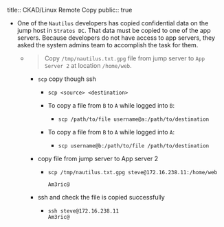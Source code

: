 title:: CKAD/Linux Remote Copy
public:: true

- One of the `Nautilus` developers has copied confidential data on the jump host in `Stratos DC`. That data must be copied to one of the app servers. Because developers do not have access to app servers, they asked the system admins team to accomplish the task for them.
	- > Copy `/tmp/nautilus.txt.gpg` file from jump server to `App Server 2` at location `/home/web`.
		- `scp` copy though ssh
			- ```
			  scp <source> <destination>
			  ```
			- To copy a file from `B` to `A` while logged into `B`:
				- ```
				  scp /path/to/file username@a:/path/to/destination
				  ```
			- To copy a file from `B` to `A` while logged into `A`:
				- ```
				  scp username@b:/path/to/file /path/to/destination
				  ```
		- copy file from jump server  to App server 2
			- ```
			  scp /tmp/nautilus.txt.gpg steve@172.16.238.11:/home/web
			  
			  Am3ric@
			  ```
		- ssh and check the file is copied successfully
			- ```
			  ssh steve@172.16.238.11
			  Am3ric@
			  ```